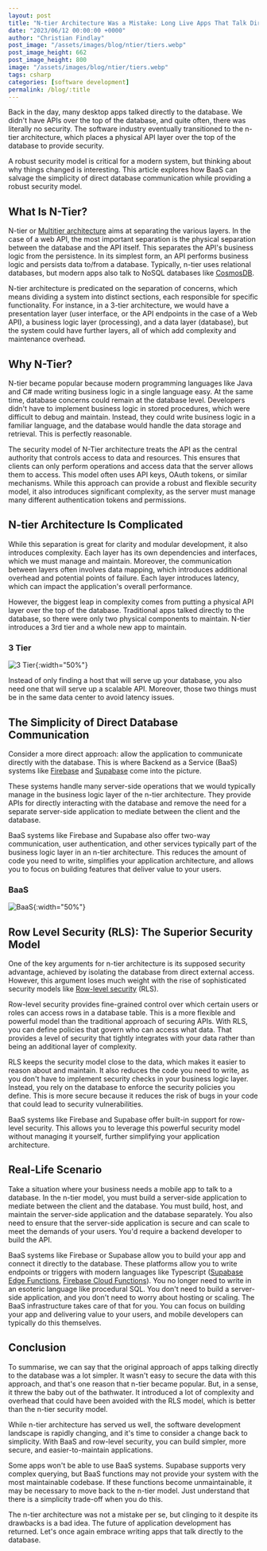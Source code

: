 ```yaml
---
layout: post
title: "N-tier Architecture Was a Mistake: Long Live Apps That Talk Directly to the Database"
date: "2023/06/12 00:00:00 +0000"
author: "Christian Findlay"
post_image: "/assets/images/blog/ntier/tiers.webp"
post_image_height: 662
post_image_height: 800
image: "/assets/images/blog/ntier/tiers.webp"
tags: csharp
categories: [software development]
permalink: /blog/:title
---
```


Back in the day, many desktop apps talked directly to the database. We didn't have APIs over the top of the database, and quite often, there was literally no security. The software industry eventually transitioned to the n-tier architecture, which places a physical API layer over the top of the database to provide security.  

A robust security model is critical for a modern system, but thinking about why things changed is interesting. This article explores how BaaS can salvage the simplicity of direct database communication while providing a robust security model.

## What Is N-Tier?

N-tier or [Multitier architecture](https://en.wikipedia.org/wiki/Multitier_architecture) aims at separating the various layers. In the case of a web API, the most important separation is the physical separation between the database and the API itself. This separates the API's business logic from the persistence. In its simplest form, an API performs business logic and persists data to/from a database. Typically, n-tier uses relational databases, but modern apps also talk to NoSQL databases like [CosmosDB](https://azure.microsoft.com/en-us/products/cosmos-db/). 

N-tier architecture is predicated on the separation of concerns, which means dividing a system into distinct sections, each responsible for specific functionality. For instance, in a 3-tier architecture, we would have a presentation layer (user interface, or the API endpoints in the case of a Web API), a business logic layer (processing), and a data layer (database), but the system could have further layers, all of which add complexity and maintenance overhead.

## Why N-Tier?

N-tier became popular because modern programming languages like Java and C# made writing business logic in a single language easy. At the same time, database concerns could remain at the database level. Developers didn't have to implement business logic in stored procedures, which were difficult to debug and maintain. Instead, they could write business logic in a familiar language, and the database would handle the data storage and retrieval. This is perfectly reasonable.

The security model of N-Tier architecture treats the API as the central authority that controls access to data and resources. This ensures that clients can only perform operations and access data that the server allows them to access. This model often uses API keys, OAuth tokens, or similar mechanisms. While this approach can provide a robust and flexible security model, it also introduces significant complexity, as the server must manage many different authentication tokens and permissions.

## N-tier Architecture Is Complicated

While this separation is great for clarity and modular development, it also introduces complexity. Each layer has its own dependencies and interfaces, which we must manage and maintain. Moreover, the communication between layers often involves data mapping, which introduces additional overhead and potential points of failure. Each layer introduces latency, which can impact the application's overall performance.

However, the biggest leap in complexity comes from putting a physical API layer over the top of the database. Traditional apps talked directly to the database, so there were only two physical components to maintain. N-tier introduces a 3rd tier and a whole new app to maintain. 

### 3 Tier

![3 Tier](/assets/images/blog/ntier/3tier.svg){:width="50%"}

Instead of only finding a host that will serve up your database, you also need one that will serve up a scalable API. Moreover, those two things must be in the same data center to avoid latency issues. 

## The Simplicity of Direct Database Communication

Consider a more direct approach: allow the application to communicate directly with the database. This is where Backend as a Service (BaaS) systems like [Firebase](https://firebase.google.com/) and [Supabase](https://supabase.com/) come into the picture.

These systems handle many server-side operations that we would typically manage in the business logic layer of the n-tier architecture. They provide APIs for directly interacting with the database and remove the need for a separate server-side application to mediate between the client and the database.

BaaS systems like Firebase and Supabase also offer two-way communication, user authentication, and other services typically part of the business logic layer in an n-tier architecture. This reduces the amount of code you need to write, simplifies your application architecture, and allows you to focus on building features that deliver value to your users.

### BaaS

![BaaS](/assets/images/blog/ntier/baas.svg){:width="50%"}

## Row Level Security (RLS): The Superior Security Model

One of the key arguments for n-tier architecture is its supposed security advantage, achieved by isolating the database from direct external access. However, this argument loses much weight with the rise of sophisticated security models like [Row-level security](https://supabase.com/docs/guides/auth/row-level-security) (RLS).

Row-level security provides fine-grained control over which certain users or roles can access rows in a database table. This is a more flexible and powerful model than the traditional approach of securing APIs. With RLS, you can define policies that govern who can access what data. That provides a level of security that tightly integrates with your data rather than being an additional layer of complexity.

RLS keeps the security model close to the data, which makes it easier to reason about and maintain. It also reduces the code you need to write, as you don't have to implement security checks in your business logic layer. Instead, you rely on the database to enforce the security policies you define. This is more secure because it reduces the risk of bugs in your code that could lead to security vulnerabilities.

BaaS systems like Firebase and Supabase offer built-in support for row-level security. This allows you to leverage this powerful security model without managing it yourself, further simplifying your application architecture.

## Real-Life Scenario

Take a situation where your business needs a mobile app to talk to a database. In the n-tier model, you must build a server-side application to mediate between the client and the database. You must build, host, and maintain the server-side application and the database separately. You also need to ensure that the server-side application is secure and can scale to meet the demands of your users. You'd require a backend developer to build the API.

BaaS systems like Firebase or Supabase allow you to build your app and connect it directly to the database. These platforms allow you to write endpoints or triggers with modern languages like Typescript ([Supabase Edge Functions](https://supabase.com/docs/guides/functions), [Firebase Cloud Functions](https://firebase.google.com/docs/functions)). You no longer need to write in an esoteric language like procedural SQL. You don't need to build a server-side application, and you don't need to worry about hosting or scaling. The BaaS infrastructure takes care of that for you. You can focus on building your app and delivering value to your users, and mobile developers can typically do this themselves.

## Conclusion

To summarise, we can say that the original approach of apps talking directly to the database was a lot simpler. It wasn't easy to secure the data with this approach, and that's one reason that n-tier became popular. But, in a sense, it threw the baby out of the bathwater. It introduced a lot of complexity and overhead that could have been avoided with the RLS model, which is better than the n-tier security model.

While n-tier architecture has served us well, the software development landscape is rapidly changing, and it's time to consider a change back to simplicity. With BaaS and row-level security, you can build simpler, more secure, and easier-to-maintain applications.

Some apps won't be able to use BaaS systems. Supabase supports very complex querying, but BaaS functions may not provide your system with the most maintainable codebase. If these functions become unmaintainable, it may be necessary to move back to the n-tier model. Just understand that there is a simplicity trade-off when you do this.

The n-tier architecture was not a mistake per se, but clinging to it despite its drawbacks is a bad idea. The future of application development has returned. Let's once again embrace writing apps that talk directly to the database. 